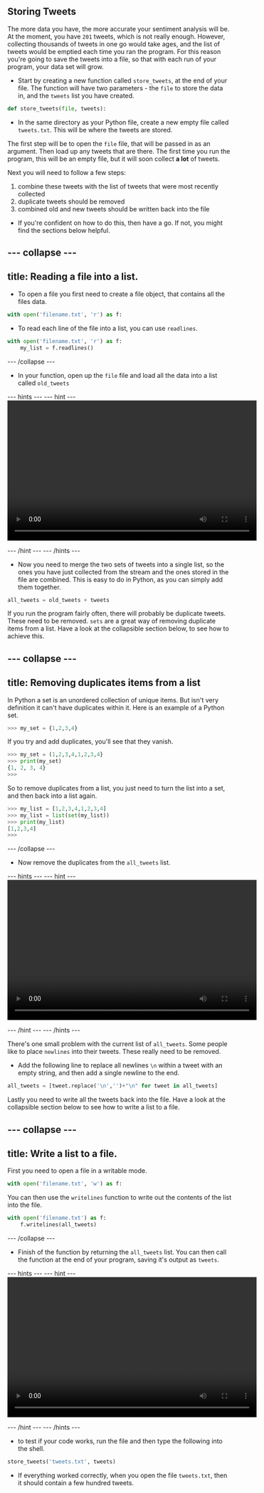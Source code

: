 ## Storing Tweets

The more data you have, the more accurate your sentiment analysis will be. At the moment, you have `201` tweets, which is not really enough. However, collecting thousands of tweets in one go would take ages, and the list of tweets would be emptied each time you ran the program. For this reason you're going to save the tweets into a file, so that with each run of your program, your data set will grow.

- Start by creating a new function called `store_tweets`, at the end of your file. The function will have two parameters - the `file` to store the data in, and the `tweets` list you have created.

```python
def store_tweets(file, tweets):
```

- In the same directory as your Python file, create a new empty file called `tweets.txt`. This will be where the tweets are stored.

The first step will be to open the `file` file, that will be passed in as an argument. Then load up any tweets that are there. The first time you run the program, this will be an empty file, but it will soon collect **a lot** of tweets.

Next you will need to follow a few steps:
1. combine these tweets with the list of tweets that were most recently collected
1. duplicate tweets should be removed
1. combined old and new tweets should be written back into the file
	
- If you're confident on how to do this, then have a go. If not, you might find the sections below helpful.

--- collapse ---
---
title: Reading a file into a list.
---
- To open a file you first need to create a file object, that contains all the files data.
```python
with open('filename.txt', 'r') as f:
```

- To read each line of the file into a list, you can use `readlines`.
```python
with open('filename.txt', 'r') as f:
	my_list = f.readlines()
```
--- /collapse ---

- In your function, open up the `file` file and load all the data into a list called `old_tweets`

--- hints --- --- hint ---
<video width="560" height="315" controls>
<source src="images/vid_2.webm" type="video/webm">
Your browser does not support WebM video, try FireFox or Chrome
</video>

--- /hint --- --- /hints ---

- Now you need to merge the two sets of tweets into a single list, so the ones you have just collected from the stream and the ones stored in the file are combined. This is easy to do in Python, as you can simply add them together.

```python
all_tweets = old_tweets + tweets
```

If you run the program fairly often, there will probably be duplicate tweets. These need to be removed. `sets` are a great way of removing duplicate items from a list. Have a look at the collapsible section below, to see how to achieve this.

--- collapse ---
---
title: Removing duplicates items from a list
---
In Python a set is an unordered collection of unique items. But isn't very definition it can't have duplicates within it. Here is an example of a Python set.

```python
>>> my_set = {1,2,3,4}
```

If you try and add duplicates, you'll see that they vanish.

```python
>>> my_set = (1,2,3,4,1,2,3,4}
>>> print(my_set)
{1, 2, 3, 4}
>>>
```

So to remove duplicates from a list, you just need to turn the list into a set, and then back into a list again.

```python
>>> my_list = [1,2,3,4,1,2,3,4]
>>> my_list = list(set(my_list))
>>> print(my_list)
[1,2,3,4]
>>>
```
--- /collapse ---

- Now remove the duplicates from the `all_tweets` list.

--- hints --- --- hint ---
<video width="560" height="315" controls>
<source src="images/vid_3.webm" type="video/webm">
Your browser does not support WebM video, try FireFox or Chrome
</video>

--- /hint --- --- /hints ---

There's one small problem with the current list of `all_tweets`. Some people like to place `newlines` into their tweets. These really need to be removed.

- Add the following line to replace all newlines `\n` within a tweet with an empty string, and then add a single newline to the end.

```python
all_tweets = [tweet.replace('\n','')+"\n" for tweet in all_tweets]
```

Lastly you need to write all the tweets back into the file. Have a look at the collapsible section below to see how to write a list to a file.

--- collapse ---
---
title: Write a list to a file.
---
First you need to open a file in a writable mode.
```python
with open('filename.txt', 'w') as f:
```

You can then use the `writelines` function to write out the contents of the list into the file.

```python
with open('filename.txt') as f:
	f.writelines(all_tweets)
```
--- /collapse ---

- Finish of the function by returning the `all_tweets` list. You can then call the function at the end of your program, saving it's output as `tweets`.

--- hints --- --- hint ---
<video width="560" height="315" controls>
<source src="images/vid_4.webm" type="video/webm">
Your browser does not support WebM video, try FireFox or Chrome
</video>

--- /hint --- --- /hints ---

- to test if your code works, run the file and then type the following into the shell.

```python
store_tweets('tweets.txt', tweets)
```

- If everything worked correctly, when you open the file `tweets.txt`, then it should contain a few hundred tweets.
